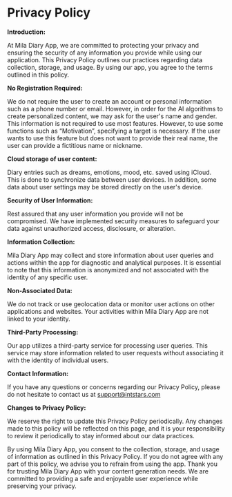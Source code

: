 <h1>Privacy Policy</h1>

**Introduction:**

At Mila Diary App, we are committed to protecting your privacy and ensuring the security of any information you provide while using our application. This Privacy Policy outlines our practices regarding data collection, storage, and usage. By using our app, you agree to the terms outlined in this policy.

**No Registration Required:**

We do not require the user to create an account or personal information such as a phone number or email. However, in order for the AI ​​algorithms to create personalized content, we may ask for the user's name and gender. This information is not required to use most features. However, to use some functions such as “Motivation”, specifying a target is necessary. If the user wants to use this feature but does not want to provide their real name, the user can provide a fictitious name or nickname.

**Cloud storage of user content:**

Diary entries such as dreams, emotions, mood, etc. saved using iCloud. This is done to synchronize data between user devices. In addition, some data about user settings may be stored directly on the user's device.

**Security of User Information:**

Rest assured that any user information you provide will not be compromised. We have implemented security measures to safeguard your data against unauthorized access, disclosure, or alteration.

**Information Collection:**

Mila Diary App may collect and store information about user queries and actions within the app for diagnostic and analytical purposes. It is essential to note that this information is anonymized and not associated with the identity of any specific user.

**Non-Associated Data:**

We do not track or use geolocation data or monitor user actions on other applications and websites. Your activities within Mila Diary App are not linked to your identity.

**Third-Party Processing:**

Our app utilizes a third-party service for processing user queries. This service may store information related to user requests without associating it with the identity of individual users.

**Contact Information:**

If you have any questions or concerns regarding our Privacy Policy, please do not hesitate to contact us at support@intstars.com

**Changes to Privacy Policy:**

We reserve the right to update this Privacy Policy periodically. Any changes made to this policy will be reflected on this page, and it is your responsibility to review it periodically to stay informed about our data practices.

By using Mila Diary App, you consent to the collection, storage, and usage of information as outlined in this Privacy Policy. If you do not agree with any part of this policy, we advise you to refrain from using the app. Thank you for trusting Mila Diary App with your content generation needs. We are committed to providing a safe and enjoyable user experience while preserving your privacy.
